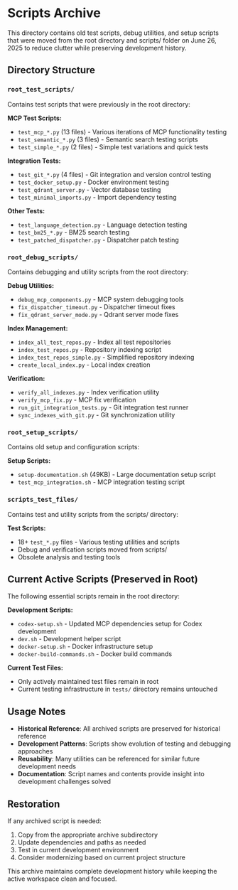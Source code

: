 # Scripts Archive

This directory contains old test scripts, debug utilities, and setup scripts that were moved from the root directory and scripts/ folder on June 26, 2025 to reduce clutter while preserving development history.

## Directory Structure

### `root_test_scripts/`
Contains test scripts that were previously in the root directory:

**MCP Test Scripts:**
- `test_mcp_*.py` (13 files) - Various iterations of MCP functionality testing
- `test_semantic_*.py` (3 files) - Semantic search testing scripts
- `test_simple_*.py` (2 files) - Simple test variations and quick tests

**Integration Tests:**
- `test_git_*.py` (4 files) - Git integration and version control testing
- `test_docker_setup.py` - Docker environment testing
- `test_qdrant_server.py` - Vector database testing
- `test_minimal_imports.py` - Import dependency testing

**Other Tests:**
- `test_language_detection.py` - Language detection testing
- `test_bm25_*.py` - BM25 search testing
- `test_patched_dispatcher.py` - Dispatcher patch testing

### `root_debug_scripts/`
Contains debugging and utility scripts from the root directory:

**Debug Utilities:**
- `debug_mcp_components.py` - MCP system debugging tools
- `fix_dispatcher_timeout.py` - Dispatcher timeout fixes
- `fix_qdrant_server_mode.py` - Qdrant server mode fixes

**Index Management:**
- `index_all_test_repos.py` - Index all test repositories
- `index_test_repos.py` - Repository indexing script
- `index_test_repos_simple.py` - Simplified repository indexing
- `create_local_index.py` - Local index creation

**Verification:**
- `verify_all_indexes.py` - Index verification utility
- `verify_mcp_fix.py` - MCP fix verification
- `run_git_integration_tests.py` - Git integration test runner
- `sync_indexes_with_git.py` - Git synchronization utility

### `root_setup_scripts/`
Contains old setup and configuration scripts:

**Setup Scripts:**
- `setup-documentation.sh` (49KB) - Large documentation setup script
- `test_mcp_integration.sh` - MCP integration testing script

### `scripts_test_files/`
Contains test and utility scripts from the scripts/ directory:

**Test Scripts:**
- 18+ `test_*.py` files - Various testing utilities and scripts
- Debug and verification scripts moved from scripts/
- Obsolete analysis and testing tools

## Current Active Scripts (Preserved in Root)

The following essential scripts remain in the root directory:

**Development Scripts:**
- `codex-setup.sh` - Updated MCP dependencies setup for Codex development
- `dev.sh` - Development helper script
- `docker-setup.sh` - Docker infrastructure setup
- `docker-build-commands.sh` - Docker build commands

**Current Test Files:**
- Only actively maintained test files remain in root
- Current testing infrastructure in `tests/` directory remains untouched

## Usage Notes

- **Historical Reference**: All archived scripts are preserved for historical reference
- **Development Patterns**: Scripts show evolution of testing and debugging approaches
- **Reusability**: Many utilities can be referenced for similar future development needs
- **Documentation**: Script names and contents provide insight into development challenges solved

## Restoration

If any archived script is needed:
1. Copy from the appropriate archive subdirectory
2. Update dependencies and paths as needed
3. Test in current development environment
4. Consider modernizing based on current project structure

This archive maintains complete development history while keeping the active workspace clean and focused.